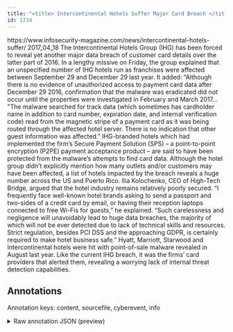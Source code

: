 ```yaml
---
title: "<title> Intercontinental Hotels Suffer Major Card Breach </title>"
id: 1734
---
```


<title> Intercontinental Hotels Suffer Major Card Breach </title>
<source> https://www.infosecurity-magazine.com/news/intercontinental-hotels-suffer/ </source>
<date> 2017_04_18 </date>
<text>
The Intercontinental Hotels Group (IHG) has been forced to reveal yet another major data breach of customer card details over the latter part of 2016.
In a lengthy missive on Friday, the group explained that an unspecified number of IHG hotels run as franchises were affected between September 29 and December 29 last year.
It added:
“Although there is no evidence of unauthorized access to payment card data after December 29 2016, confirmation that the malware was eradicated did not occur until the properties were investigated in February and March 2017…
"The malware searched for track data (which sometimes has cardholder name in addition to card number, expiration date, and internal verification code) read from the magnetic stripe of a payment card as it was being routed through the affected hotel server. There is no indication that other guest information was affected.”
IHG-branded hotels which had implemented the firm’s Secure Payment Solution (SPS) – a point-to-point encryption (P2PE) payment acceptance product – are said to have been protected from the malware’s attempts to find card data.
Although the hotel group didn’t explicitly mention how many outlets and/or customers may have been affected, a list of hotels impacted by the breach reveals a huge number across the US and Puerto Rico.
Ilia Kolochenko, CEO of High-Tech Bridge, argued that the hotel industry remains relatively poorly secured.
“I frequently face well-known hotel brands asking to send a passport and two-sides of a credit card by email, or having their reception laptops connected to free Wi-Fis for guests,” he explained.
“Such carelessness and negligence will unavoidably lead to huge data breaches, the majority of which will not be ever detected due to lack of technical skills and resources. Strict regulation, besides PCI DSS and the approaching GDPR, is certainly required to make hotel business safe.”
Hyatt, Marriott, Starwood and Intercontinental hotels were hit with point-of-sale malware revealed in August last year.
Like the current IHG breach, it was the firms’ card providers that alerted them, revealing a worrying lack of internal threat detection capabilities.
</text>



## Annotations

Annotation keys: content, sourcefile, cyberevent, info

<details>
<summary>Raw annotation JSON (preview)</summary>

```json
{
  "content": "The Intercontinental Hotels Group (IHG) has been forced to reveal yet another major data breach of customer card details over the latter part of 2016. In a lengthy missive on Friday, the group explained that an unspecified number of IHG hotels run as franchises were affected between September 29 and December 29 last year. It added: \u201cAlthough there is no evidence of unauthorized access to payment card data after December 29 2016, confirmation that the malware was eradicated did not occur until the properties were investigated in February and March 2017\u2026 \"The malware searched for track data (which sometimes has cardholder name in addition to card number, expiration date, and internal verification code) read from the magnetic stripe of a payment card as it was being routed through the affected hotel server. There is no indication that other guest information was affected.\u201d IHG-branded hotels which had implemented the firm\u2019s Secure Payment Solution (SPS) \u2013 a point-to-point encryption (P2PE) payment acceptance product \u2013 are said to have been protected from the malware\u2019s attempts to find card data. Although the hotel group didn\u2019t explicitly mention how many outlets and/or customers may have been affected, a list of hotels impacted by the breach reveals a huge number across the US and Puerto Rico. Ilia Kolochenko, CEO of High-Tech Bridge, argued that the hotel industry remains relatively poorly secured. \u201cI frequently face well-known hotel brands asking to send a passport and two-sides of a credit card by email, or having their reception laptops connected to free Wi-Fis for guests,\u201d he explained. \u201cSuch carelessness and negligence will unavoidably lead to huge data breaches, the majority of which will not be ever detected due to lack of technical skills and resources. Strict regulation, besides PCI DSS and the approaching GDPR, is certainly required to make hotel business safe.\u201d Hyatt, Marriott, Starwood and Intercontinental hotels were hit with point-of-sale malware revealed in August last year. Like the current IHG breach, it was the firms\u2019 card providers that alerted them, revealing a worrying lack of internal threat detection capabilities.",
  "sourcefile": "1734.txt",
  "cyberevent": {
    "hopper": [
      {
        "index": 0,
        "relation": "Same",
        "events": [
          {
            "index": "E1",
            "type": "Attack",
            "realis": "Actual",
            "nugget": {
              "startOffset": 84,
              "index": "T1",
              "endOffset": 95,
              "text": "data breach"
            },
            "argument": [
              {
                "index": "T3",
                "external_reference": {
                  "dbpediaURI": "http://dbpedia.org/resource/InterContinental_Hotels_Group",
                  "wikidataid": "Q1424962"
                },
                "endOffset": 39,
                "role": {
                  "type": "Victim"
                },
                "text": "The Intercontinental Hotels Group (IHG)",
                "startOffset": 0,
                "type": "Organization"
              },
              {
                "index": "T2",
                "text": "customer card details",
                "endOffset": 120,
                "role": {
                  "type": "Compromised-Data"
                },
                "startOffset": 99,
                "type": "PII"
              },
              {
                "index": "T4",
                "text": "2016",
                "endOffset": 149,
                "role": {
                  "type": "Time"
                },
                "startOffset": 145,
                "type": "Time"
              }
            ],
            "subtype": "Databreach"
          },
          {
            "index": "E2",
            "type": "Attack",
            "realis": "Other",
            "nugget": {
              "startOffset": 368,

```
</details>

